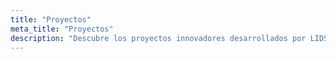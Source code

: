 ```yaml
---
title: "Proyectos"
meta_title: "Proyectos"
description: "Descubre los proyectos innovadores desarrollados por LIDSOL en diferentes áreas: Académico/Eventos, Frontend, Backend e Infraestructura."
---
```

